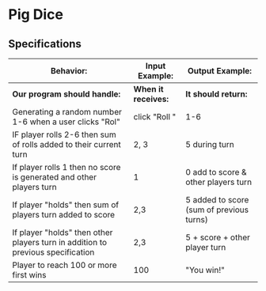 # Pig Dice

## Specifications

| Behavior: | Input Example: | Output Example: |
| - | - | - |
| **Our program should handle:** | **When it receives:** | **It should return:** |
| Generating a random number 1-6 when a user clicks "Rol"|click "Roll "  |1-6 |
| IF player rolls 2-6 then sum of rolls added to their current turn |2, 3 | 5 during turn |
|If player rolls 1 then no score is generated and other players turn |1|0 add to score & other players turn|
|If player "holds" then sum of players turn added to score | 2,3 | 5 added to score (sum of previous turns)|
|If player "holds" then other players turn in addition to previous specification |2,3| 5 + score + other player turn|
|Player to reach 100 or more first wins | 100| "You win!" |

